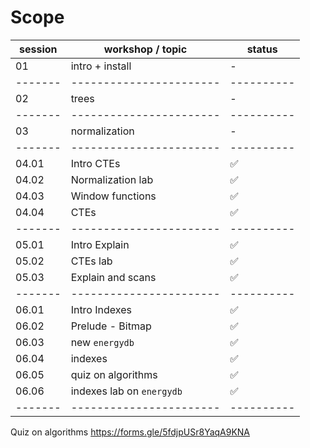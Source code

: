 # Scope

| session | workshop / topic | status |
|-------|-----------------------|----------|
| 01 | intro + install | - |
|-------|-----------------------|----------|
| 02 | trees | - |
|-------|-----------------------|----------|
| 03 | normalization | - |
|-------|-----------------------|----------|
| 04.01 | Intro CTEs | ✅ |
| 04.02 | Normalization lab | ✅ |
| 04.03 | Window functions | ✅ |
| 04.04 | CTEs | ✅ |
|-------|-----------------------|----------|
| 05.01 | Intro Explain | ✅ |
| 05.02 | CTEs lab | ✅ |
| 05.03 | Explain and scans | ✅ |
|-------|-----------------------|----------|
| 06.01 | Intro Indexes  | ✅ |
| 06.02 | Prelude - Bitmap  | ✅ |
| 06.03 | new `energydb`  | ✅ |
| 06.04 | indexes  | ✅ |
| 06.05 | quiz on algorithms  | ✅ |
| 06.06 | indexes lab on `energydb` | ✅  |
|-------|-----------------------|----------|

Quiz on algorithms
<https://forms.gle/5fdjpUSr8YaqA9KNA>
